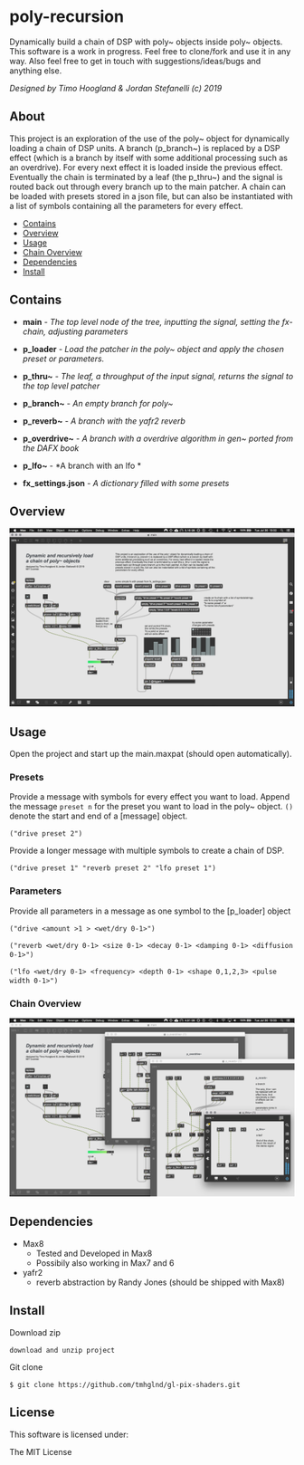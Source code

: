 # poly-recursion

Dynamically build a chain of DSP with poly~ objects inside poly~ objects. This software is a work in progress. Feel free to clone/fork and use it in any way. Also feel free to get in touch with suggestions/ideas/bugs and anything else.

*Designed by Timo Hoogland & Jordan Stefanelli (c) 2019*

## About

This project is an exploration of the use of the poly~ object for dynamically loading a chain of DSP units. A branch (p_branch~) is replaced by a DSP effect (which is a branch by itself with some additional processing such as an overdrive). For every next effect it is loaded inside the previous effect. Eventually the chain is terminated by a leaf (the p_thru~) and the signal is routed back out through every branch up to the main patcher. A chain can be loaded with presets stored in a json file, but can also be instantiated with a list of symbols containing all the parameters for every effect.

- [Contains](#Contains)
- [Overview](#Overview)
- [Usage](#Usage)
- [Chain Overview](#Chain)
- [Dependencies](#Dependencies)
- [Install](#Install)

## Contains

- **main** - *The top level node of the tree, inputting the signal, setting the fx-chain, adjusting parameters*

- **p_loader** - *Load the patcher in the poly~ object and apply the chosen preset or parameters.*

- **p_thru~** - *The leaf, a throughput of the input signal, returns the signal to the top level patcher*

- **p_branch~** - *An empty branch for poly~*

- **p_reverb~** - *A branch with the yafr2 reverb*

- **p_overdrive~** - *A branch with a overdrive algorithm in gen~ ported from the DAFX book*

- **p_lfo~** - *A branch with an lfo *

- **fx_settings.json** - *A dictionary filled with some presets*

## Overview

![overview of the main patcher](media/overview_1.png)

## Usage
Open the project and start up the main.maxpat (should open automatically). 

### Presets

Provide a message with symbols for every effect you want to load. Append the message `preset n` for the preset you want to load in the poly~ object. `()` denote the start and end of a \[message] object.
```
("drive preset 2")
```
Provide a longer message with multiple symbols to create a chain of DSP.
```
("drive preset 1" "reverb preset 2" "lfo preset 1")
```
### Parameters
Provide all parameters in a message as one symbol to the \[p_loader] object
```
("drive <amount >1 > <wet/dry 0-1>")
```
```
("reverb <wet/dry 0-1> <size 0-1> <decay 0-1> <damping 0-1> <diffusion 0-1>")
```
```
("lfo <wet/dry 0-1> <frequency> <depth 0-1> <shape 0,1,2,3> <pulse width 0-1>")
```

### Chain Overview
![overview of a chain in multiple poly~ objects](media/overview_2.png)

## Dependencies

- Max8
  - Tested and Developed in Max8
  - Possibily also working in Max7 and 6
- yafr2
  - reverb abstraction by Randy Jones (should be shipped with Max8)

## Install

Download zip
```
download and unzip project
```
Git clone
```
$ git clone https://github.com/tmhglnd/gl-pix-shaders.git
```

## License

This software is licensed under:

The MIT License
